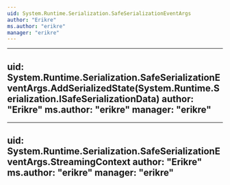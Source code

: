 ```yaml
---
uid: System.Runtime.Serialization.SafeSerializationEventArgs
author: "Erikre"
ms.author: "erikre"
manager: "erikre"
---
```


---
uid: System.Runtime.Serialization.SafeSerializationEventArgs.AddSerializedState(System.Runtime.Serialization.ISafeSerializationData)
author: "Erikre"
ms.author: "erikre"
manager: "erikre"
---

---
uid: System.Runtime.Serialization.SafeSerializationEventArgs.StreamingContext
author: "Erikre"
ms.author: "erikre"
manager: "erikre"
---
